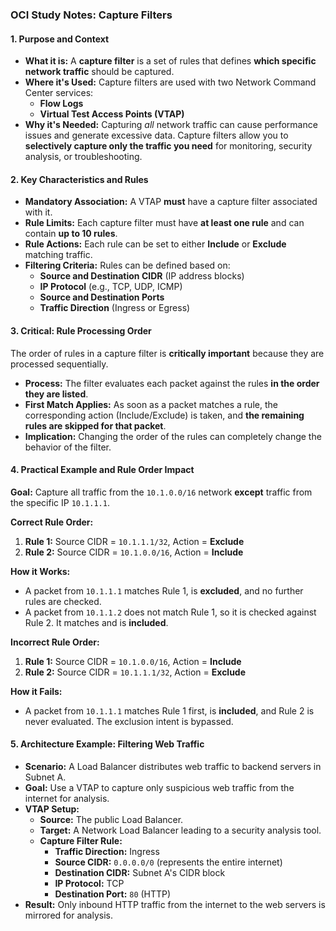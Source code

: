 ### **OCI Study Notes: Capture Filters**

#### **1. Purpose and Context**

*   **What it is:** A **capture filter** is a set of rules that defines **which specific network traffic** should be captured.
*   **Where it's Used:** Capture filters are used with two Network Command Center services:
    *   **Flow Logs**
    *   **Virtual Test Access Points (VTAP)**
*   **Why it's Needed:** Capturing *all* network traffic can cause performance issues and generate excessive data. Capture filters allow you to **selectively capture only the traffic you need** for monitoring, security analysis, or troubleshooting.

#### **2. Key Characteristics and Rules**

*   **Mandatory Association:** A VTAP **must** have a capture filter associated with it.
*   **Rule Limits:** Each capture filter must have **at least one rule** and can contain **up to 10 rules**.
*   **Rule Actions:** Each rule can be set to either **Include** or **Exclude** matching traffic.
*   **Filtering Criteria:** Rules can be defined based on:
    *   **Source and Destination CIDR** (IP address blocks)
    *   **IP Protocol** (e.g., TCP, UDP, ICMP)
    *   **Source and Destination Ports**
    *   **Traffic Direction** (Ingress or Egress)

#### **3. Critical: Rule Processing Order**

The order of rules in a capture filter is **critically important** because they are processed sequentially.

*   **Process:** The filter evaluates each packet against the rules **in the order they are listed**.
*   **First Match Applies:** As soon as a packet matches a rule, the corresponding action (Include/Exclude) is taken, and **the remaining rules are skipped for that packet**.
*   **Implication:** Changing the order of the rules can completely change the behavior of the filter.

#### **4. Practical Example and Rule Order Impact**

**Goal:** Capture all traffic from the `10.1.0.0/16` network **except** traffic from the specific IP `10.1.1.1`.

**Correct Rule Order:**
1.  **Rule 1:** Source CIDR = `10.1.1.1/32`, Action = **Exclude**
2.  **Rule 2:** Source CIDR = `10.1.0.0/16`, Action = **Include**

**How it Works:**
*   A packet from `10.1.1.1` matches Rule 1, is **excluded**, and no further rules are checked.
*   A packet from `10.1.1.2` does not match Rule 1, so it is checked against Rule 2. It matches and is **included**.

**Incorrect Rule Order:**
1.  **Rule 1:** Source CIDR = `10.1.0.0/16`, Action = **Include**
2.  **Rule 2:** Source CIDR = `10.1.1.1/32`, Action = **Exclude**

**How it Fails:**
*   A packet from `10.1.1.1` matches Rule 1 first, is **included**, and Rule 2 is never evaluated. The exclusion intent is bypassed.

#### **5. Architecture Example: Filtering Web Traffic**

*   **Scenario:** A Load Balancer distributes web traffic to backend servers in Subnet A.
*   **Goal:** Use a VTAP to capture only suspicious web traffic from the internet for analysis.
*   **VTAP Setup:**
    *   **Source:** The public Load Balancer.
    *   **Target:** A Network Load Balancer leading to a security analysis tool.
    *   **Capture Filter Rule:**
        *   **Traffic Direction:** Ingress
        *   **Source CIDR:** `0.0.0.0/0` (represents the entire internet)
        *   **Destination CIDR:** Subnet A's CIDR block
        *   **IP Protocol:** TCP
        *   **Destination Port:** `80` (HTTP)
*   **Result:** Only inbound HTTP traffic from the internet to the web servers is mirrored for analysis.